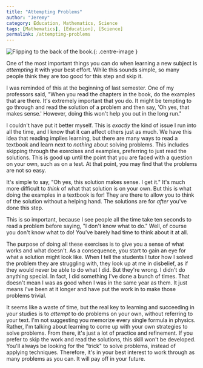 ```yaml
---
title: "Attempting Problems"
author: "Jeremy"
category: Education, Mathematics, Science
tags: [Mathematics], [Education], [Science]
permalink: /attempting-problems
---
```


![Flipping to the back of the book.](https://res.cloudinary.com/dh3hm8pb7/image/upload/c_scale,q_auto,w_600/v1532214183/BackFlip.png){: .centre-image }

One of the most important things you can do when learning a new subject is *attempting* it with your best effort. While this sounds simple, so many people think they are too good for this step and skip it.

I was reminded of this at the beginning of last semester. One of my professors said, "When you read the chapters in the book, do the examples that are there. It's extremely important that you do. It might be tempting to go through and read the solution of a problem and then say, 'Oh yes, that makes sense.' However, doing this won't help you out in the long run."

I couldn't have put it better myself. This is *exactly* the kind of issue I run into all the time, and I know that it can affect others just as much. We have this idea that reading implies learning, but there are many ways to read a textbook and learn next to *nothing* about solving problems. This includes skipping through the exercises and examples, preferring to just read the solutions. This is good up until the point that you are faced with a question on your own, such as on a test. At that point, you may find that the problems are not so easy.

It's simple to say, "Oh yes, this solution makes sense. I get it." It's much more difficult to *think* of what that solution is on your own. But this is what doing the examples in a textbook is for! They are there to allow you to think of the solution without a helping hand. The solutions are for *after* you've done this step.

This is so important, because I see people all the time take ten seconds to read a problem before saying, "I don't know what to do." Well, of course you don't know what to do! You've barely had time to think about it at all.

The purpose of doing all these exercises is to give you a sense of what works and what doesn't. As a consequence, you start to gain an eye for what a solution might look like. When I tell the students I tutor how I solved the problem they are struggling with, they look up at me in disbelief, as if they would never be able to do what I did. But they're wrong. I didn't do anything special. In fact, I did something I've done a bunch of times. That doesn't mean I was as good when I was in the same year as them. It just means I've been at it longer and have put the work in to make those problems trivial.

It seems like a waste of time, but the real key to learning and succeeding in your studies is to *attempt* to do problems on your own, without referring to your text. I'm not suggesting you memorize every single formula in physics. Rather, I'm talking about learning to come up with your own strategies to solve problems. From there, it's just a lot of practice and refinement. If you prefer to skip the work and read the solutions, this skill won't be developed. You'll always be looking for the "trick" to solve problems, instead of applying techniques. Therefore, it's in your best interest to work through as many problems as you can. It will pay off in your future.
